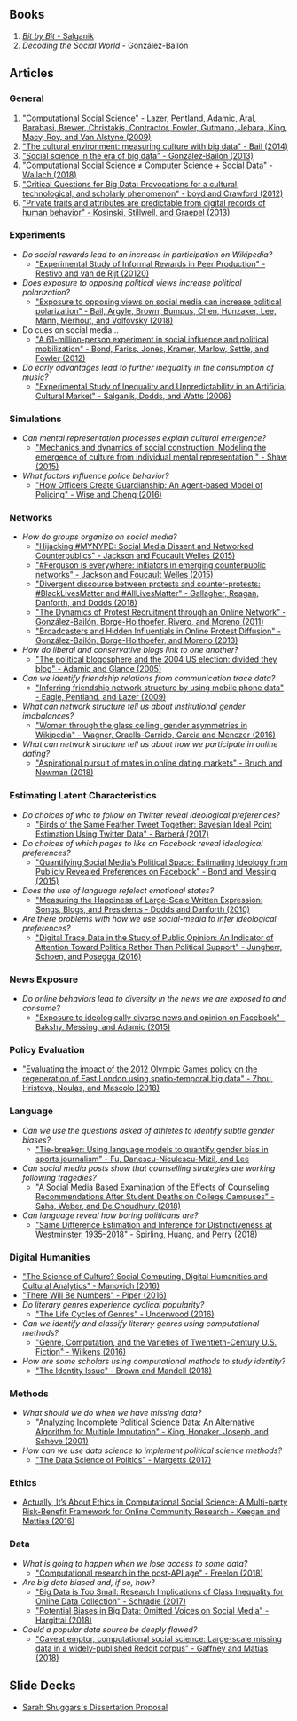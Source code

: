 ## Books
1. [*Bit by Bit* - Salganik](https://www.bitbybitbook.com/)
2. *Decoding the Social World* - González-Bailón

## Articles
### General
1. ["Computational Social Science" - Lazer, Pentland, Adamic, Aral, Barabasi, Brewer, Christakis, Contractor, Fowler, Gutmann, Jebara, King, Macy, Roy, and Van Alstyne (2009)](http://science.sciencemag.org/content/323/5915/721)
2. ["The cultural environment: measuring culture with big data" - Bail (2014)](https://link.springer.com/article/10.1007/s11186-014-9216-5)
3. ["Social science in the era of big data" - González‐Bailón (2013)](https://onlinelibrary.wiley.com/doi/full/10.1002/1944-2866.POI328)
4. ["Computational Social Science ≠ Computer Science + Social Data" - Wallach (2018)](https://cacm.acm.org/magazines/2018/3/225484-computational-social-science-computer-science-social-data/fulltext)
5. ["Critical Questions for Big Data: Provocations for a cultural, technological, and scholarly phenomenon" - boyd and Crawford (2012)](https://www.tandfonline.com/doi/abs/10.1080/1369118X.2012.678878)
6. ["Private traits and attributes are predictable from digital records of human behavior" - Kosinski, Stillwell, and Graepel (2013)](http://www.pnas.org/content/early/2013/03/06/1218772110.short)

### Experiments
* *Do social rewards lead to an increase in participation on Wikipedia?*
  * ["Experimental Study of Informal Rewards in Peer Production" - Restivo and van de Rijt (20120)](https://journals.plos.org/plosone/article?id=10.1371/journal.pone.0034358)
* *Does exposure to opposing political views increase political polarization?*
  * ["Exposure to opposing views on social media can increase political polarization" - Bail, Argyle, Brown, Bumpus, Chen, Hunzaker, Lee, Mann, Merhout, and Volfovsky (2018)](http://www.pnas.org/content/115/37/9216.short)
* Do cues on social media...
  * ["A 61-million-person experiment in social influence and political mobilization" - Bond, Fariss, Jones, Kramer, Marlow, Settle, and Fowler (2012)](https://www.nature.com/articles/nature11421)
* *Do early advantages lead to further inequality in the consumption of music?*
  * ["Experimental Study of Inequality and Unpredictability in an Artificial Cultural Market" - Salganik, Dodds, and Watts (2006)](http://science.sciencemag.org/content/311/5762/854)


### Simulations
* *Can mental representation processes explain cultural emergence?*
  * ["Mechanics and dynamics of social construction: Modeling the emergence of culture from individual mental representation " - Shaw (2015)](https://lynetteallenshaw.files.wordpress.com/2015/08/mechanicsdynamics_shaw.pdf)
* *What factors influence police behavior?*
  * ["How Officers Create Guardianship: An Agent‐based Model of Policing" - Wise and Cheng (2016)](https://onlinelibrary.wiley.com/doi/full/10.1111/tgis.12173)

### Networks
* *How do groups organize on social media?*
  * ["Hijacking #MYNYPD: Social Media Dissent and Networked Counterpublics" - Jackson and Foucault Welles (2015)](https://academic.oup.com/joc/article/65/6/932/4082320)
  * ["#Ferguson is everywhere: initiators in emerging counterpublic networks" - Jackson and Foucault Welles (2015)](https://www.tandfonline.com/doi/abs/10.1080/1369118X.2015.1106571)
   * ["Divergent discourse between protests and counter-protests: #BlackLivesMatter and #AllLivesMatter" - Gallagher, Reagan, Danforth, and Dodds (2018)](https://journals.plos.org/plosone/article?id=10.1371/journal.pone.0195644)
  * ["The Dynamics of Protest Recruitment through an Online Network" - González-Bailón, Borge-Holthoefer, Rivero, and Moreno (2011)](https://www.nature.com/articles/srep00197/fig_tab)
  * ["Broadcasters and Hidden Influentials in Online Protest Diffusion" - González-Bailón, Borge-Holthoefer, and Moreno (2013)](http://journals.sagepub.com/doi/abs/10.1177/0002764213479371)
* *How do liberal and conservative blogs link to one another?*
  * ["The political blogosphere and the 2004 US election: divided they blog" - Adamic and Glance (2005)](https://dl.acm.org/citation.cfm?id=1134277)
* *Can we identify friendship relations from communication trace data?*
  * ["Inferring friendship network structure by using mobile phone data" - Eagle, Pentland, and Lazer (2009)](http://www.pnas.org/content/106/36/15274.short)
* *What can network structure tell us about institutional gender imabalances?*
  * ["Women through the glass ceiling: gender asymmetries in Wikipedia" - Wagner, Graells-Garrido, Garcia and Menczer (2016)](https://epjdatascience.springeropen.com/articles/10.1140/epjds/s13688-016-0066-4)
* *What can network structure tell us about how we participate in online dating?*
  * ["Aspirational pursuit of mates in online dating markets" - Bruch and Newman (2018)](http://advances.sciencemag.org/content/4/8/eaap9815/tab-pdf)

### Estimating Latent Characteristics
* *Do choices of who to follow on Twitter reveal ideological preferences?*
  * ["Birds of the Same Feather Tweet Together: Bayesian Ideal Point Estimation Using Twitter Data" - Barberá (2017)](https://www.cambridge.org/core/journals/political-analysis/article/birds-of-the-same-feather-tweet-together-bayesian-ideal-point-estimation-using-twitter-data/91E37205F69AEA32EF27F12563DC2A0A)
* *Do choices of which pages to like on Facebook reveal ideological preferences?*
  * ["Quantifying Social Media’s Political Space: Estimating Ideology from Publicly Revealed Preferences on Facebook" - Bond and Messing (2015)](https://www.cambridge.org/core/journals/american-political-science-review/article/quantifying-social-medias-political-space-estimating-ideology-from-publicly-revealed-preferences-on-facebook/3FBEC9905B32D03F7D453FFCC3644CA3)
* *Does the use of language refelect emotional states?*
  * ["Measuring the Happiness of Large-Scale Written Expression: Songs, Blogs, and Presidents - Dodds and Danforth (2010)](https://link.springer.com/article/10.1007/s10902-009-9150-9)
* *Are there problems with how we use social-media to infer ideological preferences?*
  * ["Digital Trace Data in the Study of Public Opinion: An Indicator of Attention Toward Politics Rather Than Political Support" - Jungherr, Schoen, and Posegga (2016)](http://journals.sagepub.com/doi/full/10.1177/0894439316631043)

### News Exposure
* *Do online behaviors lead to diversity in the news we are exposed to and consume?*
  * ["Exposure to ideologically diverse news and opinion on Facebook" - Bakshy, Messing, and Adamic (2015)](http://science.sciencemag.org/content/348/6239/1130)

### Policy Evaluation
  * ["Evaluating the impact of the 2012 Olympic Games policy on the regeneration of East London using spatio-temporal big data" - Zhou, Hristova, Noulas, and Mascolo (2018)](https://arxiv.org/abs/1807.01925)

### Language
* *Can we use the questions asked of athletes to identify subtle gender biases?*
  * ["Tie-breaker: Using language models to quantify gender bias in sports journalism" - Fu, Danescu-Niculescu-Mizil, and Lee](http://www.cs.cornell.edu/~liye/tennis.html)
* *Can social media posts show that counselling strategies are working following tragedies?*
  * ["A Social Media Based Examination of the Effects of Counseling Recommendations After Student Deaths on College Campuses" - Saha, Weber, and De Choudhury (2018)](http://www.munmund.net/pubs/CounselingReco_ICWSM18.pdf)
* *Can language reveal how boring politicans are?*
  * ["Same Difference Estimation and Inference for Distinctiveness at Westminster, 1935–2018" - Spirling, Huang, and Perry (2018)](https://www.nyu.edu/projects/spirling/documents/VeryBoring.pdf)

### Digital Humanities
  * ["The Science of Culture? Social Computing, Digital Humanities and Cultural Analytics" - Manovich (2016)](http://culturalanalytics.org/2016/05/the-science-of-culture-social-computing-digital-humanities-and-cultural-analytics/)
  * ["There Will Be Numbers" - Piper (2016)](http://culturalanalytics.org/2016/05/there-will-be-numbers/)
* *Do literary genres experience cyclical popularity?*
  * ["The Life Cycles of Genres" - Underwood (2016)](http://culturalanalytics.org/2016/05/the-life-cycles-of-genres/)
* *Can we identify and classify literary genres using computational methods?*
  * ["Genre, Computation, and the Varieties of Twentieth-Century U.S. Fiction" - Wilkens (2016)](http://culturalanalytics.org/2016/11/genre-computation-and-the-varieties-of-twentieth-century-u-s-fiction/)
* *How are some scholars using computational methods to study identity?*
  * ["The Identity Issue" - Brown and Mandell (2018)](http://culturalanalytics.org/2018/02/the-identity-issue-an-introduction/)

### Methods
* *What should we do when we have missing data?*
  * ["Analyzing Incomplete Political Science Data: An Alternative Algorithm for Multiple Imputation" - King, Honaker, Joseph, and Scheve (2001)](https://www.cambridge.org/core/journals/american-political-science-review/article/analyzing-incomplete-political-science-data-an-alternative-algorithm-for-multiple-imputation/9E712982CCE2DE79A574FE98488F212B)
* *How can we use data science to implement political science methods?*
  * ["The Data Science of Politics" - Margetts (2017)](http://journals.sagepub.com/doi/10.1177/1478929917693643)

### Ethics
  * [Actually, It’s About Ethics in Computational Social Science: A Multi-party Risk-Benefit Framework for Online Community Research - Keegan and Mattias (2016)](https://cscw2016hcds.files.wordpress.com/2015/10/keegan_hcds2016.pdf)

### Data
* *What is going to happen when we lose access to some data?*
  * ["Computational research in the post-API age" - Freelon (2018)](https://osf.io/preprints/socarxiv/56f4q)
* *Are big data biased and, if so, how?*
  * ["Big Data is Too Small: Research Implications of Class Inequality for Online Data Collection" - Schradie (2017)](https://osf.io/preprints/socarxiv/zm6xy/)
  * ["Potential Biases in Big Data: Omitted Voices on Social Media" - Hargittai (2018)](http://journals.sagepub.com/doi/abs/10.1177/0894439318788322)
* *Could a popular data source be deeply flawed?*
  * ["Caveat emptor, computational social science: Large-scale missing data in a widely-published Reddit corpus" - Gaffney and Matias (2018)](https://journals.plos.org/plosone/article?id=10.1371/journal.pone.0200162)

## Slide Decks
  * [Sarah Shuggars's Dissertation Proposal](https://www.icloud.com/keynote/0CHGQf1pTCs0lyyPjwkVwvTZA)
